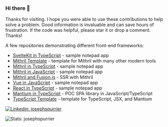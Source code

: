 ### Hi there 👋

Thanks for visiting. I hope you were able to use these contributions to help solve a problem. Good information is invaluable and can save hours of frustration. If the code was helpful, please star it or drop a comment. Thanks!

A few repositories demonstrating different front-end frameworks:

- [SvelteKit in TypeScript](https://github.com/josephspurrier/sveltekitapp) - sample notepad app
- [Mithril Template](https://github.com/josephspurrier/mithril-template) - template for Mithril with many other modern tools
- [Mithril in TypeScript](https://github.com/josephspurrier/gomithriltsapp) - sample notepad app
- [Mithril in JavaScript](https://github.com/josephspurrier/gomithrilapp) - sample notepad app
- [Mithril and Fusion.js](https://github.com/josephspurrier/mithril-fusion) - SSR with Mithril
- [Vue in JavaScript](https://github.com/josephspurrier/govueapp) - sample notepad app
- [React in TypeScript](https://github.com/josephspurrier/goreactapp) - sample notepad app
- [Mantium in TypeScript](https://github.com/josephspurrier/mantium) - POC SPA library in JavaScript/TypeScript
- [TypeScript Template](https://github.com/josephspurrier/typescript-template) - template for TypeScript, JSX, and Mantium

[![Linkedin: josephspurrier](https://img.shields.io/badge/-josephspurrier-blue?style=flat-square&logo=Linkedin&logoColor=white&link=https://www.linkedin.com/in/josephspurrier/)](https://www.linkedin.com/in/josephspurrier/)

![Stats: josephspurrier](https://github-readme-stats.vercel.app/api?username=josephspurrier&show_icons=true&theme=dark&count_private=true)

<!--
**josephspurrier/josephspurrier** is a ✨ _special_ ✨ repository because its `README.md` (this file) appears on your GitHub profile.

Here are some ideas to get you started:

- 🔭 I’m currently working on ...
- 🌱 I’m currently learning ...
- 👯 I’m looking to collaborate on ...
- 🤔 I’m looking for help with ...
- 💬 Ask me about ...
- 📫 How to reach me: ...
- 😄 Pronouns: ...
- ⚡ Fun fact: ...
-->
